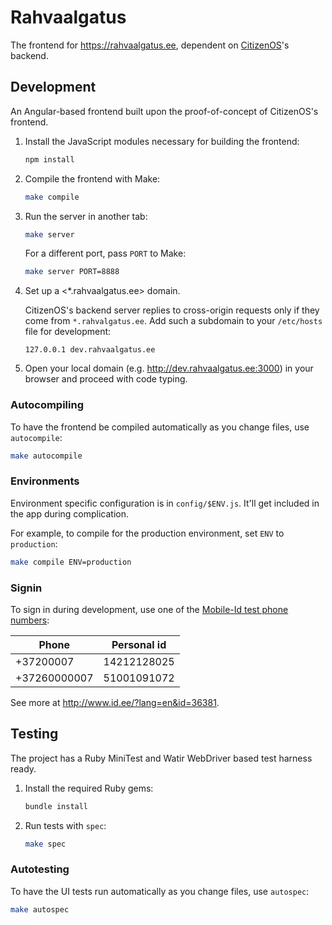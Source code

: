 Rahvaalgatus
============
The frontend for <https://rahvaalgatus.ee>, dependent on [CitizenOS]'s backend.

[CitizenOS]: https://citizenos.com


Development
-----------
An Angular-based frontend built upon the proof-of-concept of CitizenOS's frontend.

1. Install the JavaScript modules necessary for building the frontend:

   ```sh
   npm install
   ```

2. Compile the frontend with Make:

   ```sh
   make compile
   ```

3. Run the server in another tab:
   ```sh
   make server
   ```

   For a different port, pass `PORT` to Make:
   ```sh
   make server PORT=8888
   ```

4. Set up a <*.rahvaalgatus.ee> domain.

   CitizenOS's backend server replies to cross-origin requests only if they come from `*.rahvalgatus.ee`. Add such a subdomain to your `/etc/hosts` file for development:

   ```
   127.0.0.1 dev.rahvaalgatus.ee
   ```

5. Open your local domain (e.g. <http://dev.rahvaalgatus.ee:3000>) in your browser and proceed with code typing.

### Autocompiling

To have the frontend be compiled automatically as you change files, use `autocompile`:

```sh
make autocompile
```

### Environments

Environment specific configuration is in `config/$ENV.js`. It'll get included in the app during complication.

For example, to compile for the production environment, set `ENV` to `production`:

```sh
make compile ENV=production
```

### Signin

To sign in during development, use one of the [Mobile-Id test phone numbers](http://www.id.ee/?lang=en&id=36381):

Phone        | Personal id
-------------|------------
+37200007    | 14212128025
+37260000007 | 51001091072

See more at <http://www.id.ee/?lang=en&id=36381>.


Testing
-------
The project has a Ruby MiniTest and Watir WebDriver based test harness ready. 

1. Install the required Ruby gems:

   ```sh
   bundle install
   ```

2. Run tests with `spec`:

   ```sh
   make spec
   ```

### Autotesting

To have the UI tests run automatically as you change files, use `autospec`:

```sh
make autospec
```
